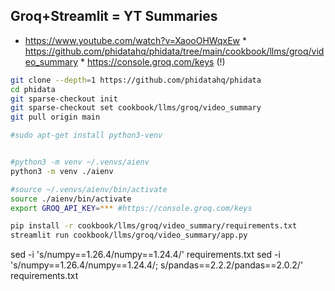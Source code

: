 ## Groq+Streamlit = YT Summaries

* https://www.youtube.com/watch?v=XaooOHWqxEw
        * https://github.com/phidatahq/phidata/tree/main/cookbook/llms/groq/video_summary
        * https://console.groq.com/keys (!)

```sh
git clone --depth=1 https://github.com/phidatahq/phidata
cd phidata
git sparse-checkout init
git sparse-checkout set cookbook/llms/groq/video_summary
git pull origin main
```

```sh
#sudo apt-get install python3-venv


#python3 -m venv ~/.venvs/aienv
python3 -m venv ./aienv

#source ~/.venvs/aienv/bin/activate
source ./aienv/bin/activate
export GROQ_API_KEY=*** #https://console.groq.com/keys

pip install -r cookbook/llms/groq/video_summary/requirements.txt
streamlit run cookbook/llms/groq/video_summary/app.py
```

sed -i 's/numpy==1\.26\.4/numpy==1.24.4/' requirements.txt
sed -i 's/numpy==1\.26\.4/numpy==1.24.4/; s/pandas==2\.2\.2/pandas==2.0.2/' requirements.txt
